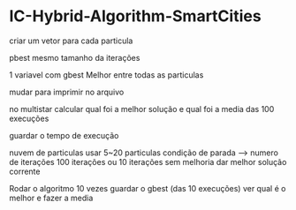 # IC-Hybrid-Algorithm-SmartCities

criar um vetor para cada particula 

pbest
mesmo tamanho da iterações

1 variavel com gbest
Melhor entre todas as particulas 


mudar para imprimir no arquivo


no multistar 
calcular qual foi a melhor solução e qual foi a media das 100 execuções

guardar o tempo de execução 



nuvem de particulas
usar 5~20 particulas
condição de parada --> numero de iterações 100 iterações ou 10 iterações sem melhoria dar melhor solução corrente

Rodar o algoritmo 10 vezes 
guardar o gbest (das 10 execuções) ver qual é o melhor e fazer a media
